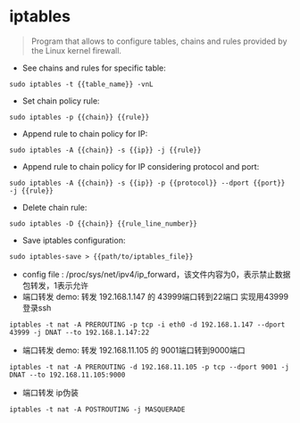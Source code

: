 # iptables
> Program that allows to configure tables, chains and rules provided by the Linux kernel firewall.

- See chains and rules for specific table:

`sudo iptables -t {{table_name}} -vnL`

- Set chain policy rule:

`sudo iptables -p {{chain}} {{rule}}`

- Append rule to chain policy for IP:

`sudo iptables -A {{chain}} -s {{ip}} -j {{rule}}`

- Append rule to chain policy for IP considering protocol and port:

`sudo iptables -A {{chain}} -s {{ip}} -p {{protocol}} --dport {{port}} -j {{rule}}`

- Delete chain rule:

`sudo iptables -D {{chain}} {{rule_line_number}}`

- Save iptables configuration:

`sudo iptables-save > {{path/to/iptables_file}}`


- config file : /proc/sys/net/ipv4/ip_forward，该文件内容为0，表示禁止数据包转发，1表示允许
- 端口转发  demo: 转发 192.168.1.147 的 43999端口转到22端口 实现用43999登录ssh

`iptables -t nat -A PREROUTING -p tcp -i eth0 -d 192.168.1.147 --dport 43999 -j DNAT --to 192.168.1.147:22`

- 端口转发  demo: 转发 192.168.11.105 的 9001端口转到9000端口

`iptables -t nat -A PREROUTING -d 192.168.11.105 -p tcp --dport 9001 -j DNAT --to 192.168.11.105:9000`

- 端口转发   ip伪装

`iptables -t nat -A POSTROUTING -j MASQUERADE`


